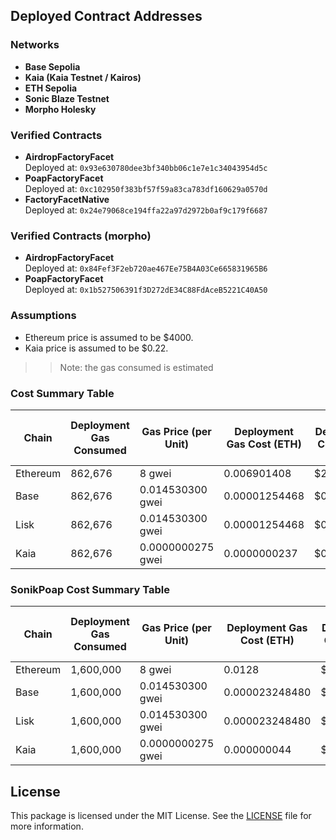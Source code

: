 ## Deployed Contract Addresses
### Networks
- **Base Sepolia**
- **Kaia (Kaia Testnet / Kairos)**
- **ETH Sepolia**
- **Sonic Blaze Testnet**
- **Morpho Holesky**



### Verified Contracts
- **AirdropFactoryFacet**  
  Deployed at: `0x93e630780dee3bf340bb06c1e7e1c34043954d5c`
- **PoapFactoryFacet**  
  Deployed at: `0xc102950f383bf57f59a83ca783df160629a0570d`
- **FactoryFacetNative**  
  Deployed at: `0x24e79068ce194ffa22a97d2972b0af9c179f6687`


### Verified Contracts (morpho)
- **AirdropFactoryFacet**  
  Deployed at: `0x84Fef3F2eb720ae467Ee75B4A03Ce665831965B6`
- **PoapFactoryFacet**  
  Deployed at: `0x1b527506391f3D272dE34C88FdAceB5221C40A50`



<!-- 
### Verified Contracts for kairos
>> createX is not avaliable on kairos
- **AirdropFactoryFacet**  
  Deployed at: `0x64Aa1f6657F93D17Bc6c11Cb2BF732c39031e064`
- **PoapFactoryFacet**  
  Deployed at: `0x49947BE492E984940Eb361C9CB3d43C2dAa87823` -->





### Assumptions
- Ethereum price is assumed to be $4000.
- Kaia price is assumed to be $0.22.

>> Note: the gas consumed is estimated

### Cost Summary Table
| Chain    | Deployment Gas Consumed | Gas Price (per Unit) | Deployment Gas Cost (ETH) | Deployment Cost (USD) | Claim Airdrop Gas Consumed | Claim Airdrop Gas Cost (ETH) | Claim Airdrop Cost (USD) |
| -------- | ----------------------- | -------------------- | ------------------------- | --------------------- | -------------------------- | ---------------------------- | ------------------------ |
| Ethereum | 862,676                 | 8 gwei               | 0.006901408               | $27.60                | 112,284                    | 0.000897872                  | $3.59                    |
| Base     | 862,676                 | 0.014530300 gwei     | 0.00001254468             | $0.05                 | 112,284                    | 0.0000011268432              | $0.0045                  |
| Lisk     | 862,676                 | 0.014530300 gwei     | 0.00001254468             | $0.05                 | 112,284                    | 0.0000011268432              | $0.0045                  |
| Kaia     | 862,676                 | 0.0000000275 gwei    | 0.0000000237              | $0.0000189            | 112,284                    | 0.00000000309                | $0.00000247              |

### SonikPoap Cost Summary Table
| Chain    | Deployment Gas Consumed | Gas Price (per Unit) | Deployment Gas Cost (ETH) | Deployment Cost (USD) | Claim Airdrop Gas Consumed | Claim Airdrop Gas Cost (ETH) | Claim Airdrop Cost (USD) |
| -------- | ----------------------- | -------------------- | ------------------------- | --------------------- | -------------------------- | ---------------------------- | ------------------------ |
| Ethereum | 1,600,000               | 8 gwei               | 0.0128                    | $51.20                | 127,666                    | 0.001021328                  | $4.09                    |
| Base     | 1,600,000               | 0.014530300 gwei     | 0.000023248480            | $0.093                | 127,666                    | 0.0000018551232              | $0.0074                  |
| Lisk     | 1,600,000               | 0.014530300 gwei     | 0.000023248480            | $0.093                | 127,666                    | 0.0000018551232              | $0.0074                  |
| Kaia     | 1,600,000               | 0.0000000275 gwei    | 0.000000044               | $0.0000352            | 127,666                    | 0.00000000351                | $0.00000281              |

## License
This package is licensed under the MIT License. See the [LICENSE](./LICENSE.md) file for more information.
